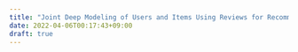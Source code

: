 ```yaml
---
title: "Joint Deep Modeling of Users and Items Using Reviews for Recommendation"
date: 2022-04-06T00:17:43+09:00
draft: true
---
```


